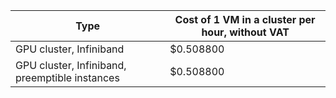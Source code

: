 | Type | Cost of 1 VM in a cluster per hour, without VAT |
--- | ---
| GPU cluster, Infiniband | $0.508800 |
| GPU cluster, Infiniband, preemptible instances | $0.508800 |